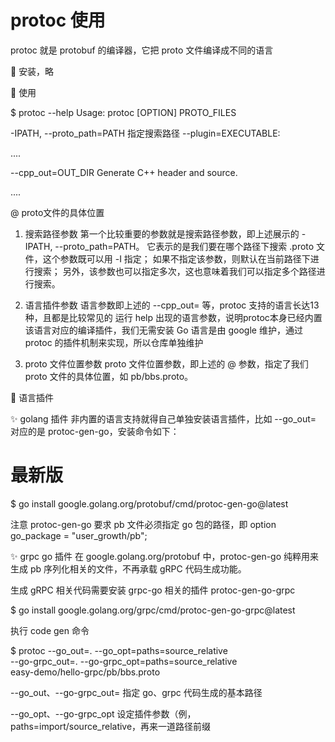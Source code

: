 

# protoc 使用


protoc 就是 protobuf 的编译器，它把 proto 文件编译成不同的语言

📖 安装，略

📖 使用

$ protoc --help
Usage: protoc [OPTION] PROTO_FILES

  -IPATH, --proto_path=PATH   指定搜索路径
  --plugin=EXECUTABLE:
  
  ....
 
  --cpp_out=OUT_DIR           Generate C++ header and source.

  ....

@<filename>                proto文件的具体位置


1. 搜索路径参数
第一个比较重要的参数就是搜索路径参数，即上述展示的 -IPATH, --proto_path=PATH。
它表示的是我们要在哪个路径下搜索 .proto 文件，这个参数既可以用 -I 指定；
如果不指定该参数，则默认在当前路径下进行搜索；
另外，该参数也可以指定多次，这也意味着我们可以指定多个路径进行搜索。

2. 语言插件参数
语言参数即上述的 --cpp_out= 等，protoc 支持的语言长达13种，且都是比较常见的
运行 help 出现的语言参数，说明protoc本身已经内置该语言对应的编译插件，我们无需安装
Go 语言是由 google 维护，通过 protoc 的插件机制来实现，所以仓库单独维护

3. proto 文件位置参数
proto 文件位置参数，即上述的 @<filename> 参数，指定了我们 proto 文件的具体位置，如 pb/bbs.proto。


📖 语言插件

✨ golang 插件
非内置的语言支持就得自己单独安装语言插件，比如 --go_out= 对应的是 protoc-gen-go，安装命令如下：

# 最新版
$ go install google.golang.org/protobuf/cmd/protoc-gen-go@latest


注意
protoc-gen-go 要求 pb 文件必须指定 go 包的路径，即
option go_package = "user_growth/pb";


✨ grpc go 插件
在 google.golang.org/protobuf 中，protoc-gen-go 纯粹用来生成 pb 序列化相关的文件，不再承载 gRPC 代码生成功能。

生成 gRPC 相关代码需要安装 grpc-go 相关的插件 protoc-gen-go-grpc

 $ go install google.golang.org/grpc/cmd/protoc-gen-go-grpc@latest


执行 code gen 命令

$ protoc --go_out=. --go_opt=paths=source_relative \
    --go-grpc_out=. --go-grpc_opt=paths=source_relative \
    easy-demo/hello-grpc/pb/bbs.proto


--go_out、--go-grpc_out=
指定 go、grpc 代码生成的基本路径

--go_opt、--go-grpc_opt
设定插件参数（例，paths=import/source_relative，再来一道路径前缀








